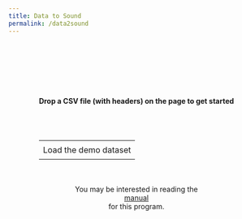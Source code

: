 ```yaml
---
title: Data to Sound
permalink: /data2sound
---
```


<style>
  body {
    transition: opacity 0.3s;
  }

  #api-url-input {
    width: 100%;
    box-sizing: border-box;
  }

  .button-cell {
    padding: 0;
  }

  /* The buttons */
  .button-cell div {
    box-sizing: border-box; /* otherwise the padding is added to the width, not inside it */
    width: 100%;
    height: 100%;
    padding: 8px;
    text-align: center;
    transition: background-color 0.3s;
  }

  .button-cell div:hover {
    background-color: #2a7ae220;
    cursor: pointer;
  }

  .flex-center {
    display: flex;
    flex-flow: column; 
    align-items: center;
    justify-content: center;
  }
</style>

<script src="{{ site.baseurl }}{% link final-project/js/libs/Tone.js %}"></script> <!-- GitHub Tonejs/Tone.js -->
<script src="{{ site.baseurl }}{% link final-project/js/libs/midiplayer.js %}"></script> <!-- GitHub grimmdude/MidiPlayerJS -->
<script src="{{ site.baseurl }}{% link final-project/js/libs/papaparse.min.js %}"></script> <!-- GitHub mholt/PapaParse -->
<script src="https://cdn.jsdelivr.net/npm/chart.js@2.8.0"></script> <!-- chartjs.org -->

<script>
  // We need this here so Jekyll can autofill the path
  const DEMO_CSV_FILE_PATH = "{{ site.baseurl }}{% link final-project/demo.csv %}"
</script>


<script src="{{ site.baseurl }}{% link final-project/js/MIDISynth.js %}"></script> <!-- A class to interface with Tone.js more easily -->
<script src="{{ site.baseurl }}{% link final-project/js/main_plotting.js %}"></script> <!-- Helper functions for plotting charts of data -->
<script src="{{ site.baseurl }}{% link final-project/js/main_helpers.js %}"></script> <!-- Helper functions that are not plot-related -->
<script src="{{ site.baseurl }}{% link final-project/js/RowForTable.js %}"></script> <!-- A class to aid in building HTML tables using JS -->
<script src="{{ site.baseurl }}{% link final-project/js/main.js %}"></script> <!-- The main bulk of the client program (import this last!) -->

<div class="flex-center" style="height: 30em">
  <div id="get-started-section" class="flex-center">
    <h4>Drop a CSV file (with headers) on the page to get started</h4>
    <br/><br/>
    <table><tr><td class="button-cell"><div id="load-demo-button">Load the demo dataset</div></td></tr></table>
    <br/><br/>
    You may be interested in reading the <a href="{{ site.baseurl }}{% link final-project/manual.md %}">manual</a> for this program.
  </div>
  <div id="file-configuration-section" class="flex-center" style="display: none">
    <h4>Let's configure the program</h4>
    <br/>
    <table id="file-configuration-table"></table>
  </div>
  <div id="results-section" class="flex-center" style="display: none">
    <div style="padding: 30px 0; width: 600px">
      <canvas id="plot"></canvas>
    </div>
    <table><tr>
      <td class="button-cell"><div id="play-button">Play</div></td>
      <td class="button-cell"><div id="reset-button">Reset</div></td>
      <td class="button-cell"><div id="download-button">Download MIDI</div></td>
      <td class="button-cell"><div id="new-file-button">Load New</div></td>
      <td class="button-cell"><div id="reconfigure-button">Reconfigure</div></td>
    </tr></table>
  </div>
</div>

